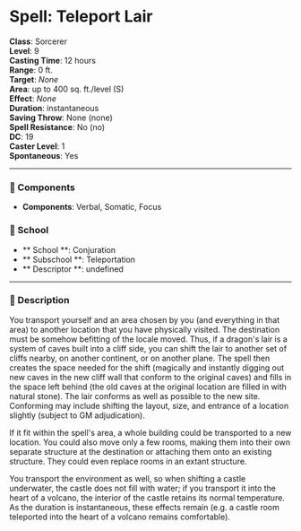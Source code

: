 
# Spell: Teleport Lair
**Class**: Sorcerer  
**Level**: 9  
**Casting Time**: 12 hours  
**Range**: 0 ft.  
**Target**: _None_  
**Area**: up to 400 sq. ft./level (S)  
**Effect**: _None_  
**Duration**: instantaneous  
**Saving Throw**: None (none)  
**Spell Resistance**: No (no)  
**DC**: 19  
**Caster Level**: 1  
**Spontaneous**: Yes

---

### 🔮 Components
- **Components**: Verbal, Somatic, Focus

### 🏫 School
- ** School **: Conjuration
- ** Subschool **: Teleportation
- ** Descriptor **: undefined
---

### 📜 Description
You transport yourself and an area chosen by you (and everything in that area) to another location that you have physically visited. The destination must be somehow befitting of the locale moved. Thus, if a dragon's lair is a system of caves built into a cliff side, you can shift the lair to another set of cliffs nearby, on another continent, or on another plane. The spell then creates the space needed for the shift (magically and instantly digging out new caves in the new cliff wall that conform to the original caves) and fills in the space left behind (the old caves at the original location are filled in with natural stone). The lair conforms as well as possible to the new site. Conforming may include shifting the layout, size, and entrance of a location slightly (subject to GM adjudication). 

If it fit within the spell's area, a whole building could be transported to a new location. You could also move only a few rooms, making them into their own separate structure at the destination or attaching them onto an existing structure. They could even replace rooms in an extant structure. 

You transport the environment as well, so when shifting a castle underwater, the castle does not fill with water; if you transport it into the heart of a volcano, the interior of the castle retains its normal temperature. As the duration is instantaneous, these effects remain (e.g. a castle room teleported into the heart of a volcano remains comfortable).
